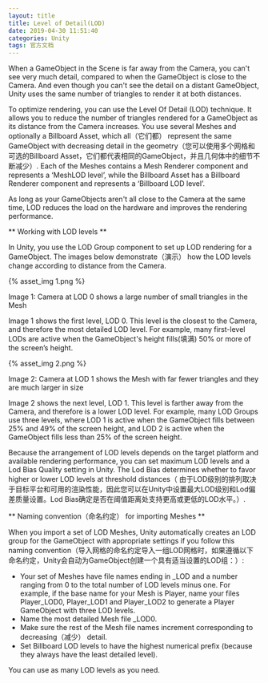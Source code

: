 ```yaml
---
layout: title
title: Level of Detail(LOD)
date: 2019-04-30 11:51:40
categories: Unity
tags: 官方文档
---
```

When a GameObject in the Scene is far away from the Camera, you can't see very much detail, compared to when the GameObject is close to the Camera. And even though you can't see the detail on a distant GameObject, Unity uses the same number of triangles to render it at both distances.

<!--more-->

To optimize rendering, you can use the Level Of Detail (LOD) technique. It allows you to reduce the number of triangles rendered for a GameObject as its distance from the Camera increases. You use several Meshes and optionally a Billboard Asset, which all（它们都） represent the same GameObject with decreasing detail in the geometry（您可以使用多个网格和可选的Billboard Asset，它们都代表相同的GameObject，并且几何体中的细节不断减少）. Each of the Meshes contains a Mesh Renderer component and represents a ‘MeshLOD level’, while the Billboard Asset has a Billboard Renderer component and represents a ‘Billboard LOD level’.

As long as your GameObjects aren't all close to the Camera at the same time, LOD reduces the load on the hardware and improves the rendering performance.

** Working with LOD levels **

In Unity, you use the LOD Group component to set up LOD rendering for a GameObject. The images below demonstrate（演示） how the LOD levels change according to distance from the Camera.

{% asset_img 1.png %}

Image 1: Camera at LOD 0 shows a large number of small triangles in the Mesh

Image 1 shows the first level, LOD 0. This level is the closest to the Camera, and therefore the most detailed LOD level. For example, many first-level LODs are active when the GameObject's height fills(填满) 50% or more of the screen’s height.

{% asset_img 2.png %}

Image 2: Camera at LOD 1 shows the Mesh with far fewer triangles and they are much larger in size

Image 2 shows the next level, LOD 1. This level is farther away from the Camera, and therefore is a lower LOD level. For example, many LOD Groups use three levels, where LOD 1 is active when the GameObject fills between 25% and 49% of the screen height, and LOD 2 is active when the GameObject fills less than 25% of the screen height.

Because the arrangement of LOD levels depends on the target platform and available rendering performance, you can set maximum LOD levels and a Lod Bias Quality setting in Unity. The Lod Bias determines whether to favor higher or lower LOD levels at threshold distances（
由于LOD级别的排列取决于目标平台和可用的渲染性能，因此您可以在Unity中设置最大LOD级别和Lod偏差质量设置。Lod Bias确定是否在阈值距离处支持更高或更低的LOD水平。）.

** Naming convention（命名约定） for importing Meshes **

When you import a set of LOD Meshes, Unity automatically creates an LOD group for the GameObject with appropriate settings if you follow this naming convention（导入网格的命名约定导入一组LOD网格时，如果遵循以下命名约定，Unity会自动为GameObject创建一个具有适当设置的LOD组：）:

* Your set of Meshes have file names ending in _LOD and a number ranging from 0 to the total number of LOD levels minus one. For example, if the base name for your Mesh is Player, name your files Player_LOD0, Player_LOD1 and Player_LOD2 to generate a Player GameObject with three LOD levels.
* Name the most detailed Mesh file _LOD0.
* Make sure the rest of the Mesh file names increment corresponding to decreasing（减少） detail.
* Set Billboard LOD levels to have the highest numerical prefix (because they always have the least detailed level).

You can use as many LOD levels as you need.